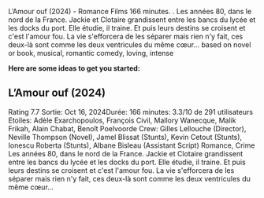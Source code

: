 L’Amour ouf (2024) - Romance Films 166 minutes. . Les années 80, dans le nord de la France. Jackie et Clotaire grandissent entre les bancs du lycée et les docks du port. Elle étudie, il traine. Et puis leurs destins se croisent et c'est l'amour fou. La vie s'efforcera de les séparer mais rien n'y fait, ces deux-là sont comme les deux ventricules du même cœur... based on novel or book, musical, romantic comedy, loving, intense



**Here are some ideas to get you started:**

L’Amour ouf (2024)
-
Rating 7.7
Sortie: Oct 16, 2024Durée: 166 minutes: 3.3/10 de 291 utilisateurs
Etoiles: Adèle Exarchopoulos, François Civil, Mallory Wanecque, Malik Frikah, Alain Chabat, Benoît Poelvoorde
Crew: Gilles Lellouche (Director), Neville Thompson (Novel), Jamel Blissat (Stunts), Kevin Cetout (Stunts), Ionescu Roberta (Stunts), Albane Bisleau (Assistant Script)
Romance, Crime
Les années 80, dans le nord de la France. Jackie et Clotaire grandissent entre les bancs du lycée et les docks du port. Elle étudie, il traine. Et puis leurs destins se croisent et c'est l'amour fou. La vie s'efforcera de les séparer mais rien n'y fait, ces deux-là sont comme les deux ventricules du même cœur...
